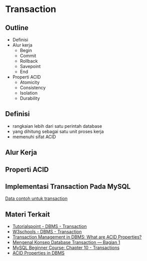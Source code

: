 # Transaction

## Outline
- Definisi
- Alur kerja
  - Begin
  - Commit
  - Rollback
  - Savepoint
  - End
- Properti ACID
  - Atomicity
  - Consistency
  - Isolation
  - Durability

## Definisi
- rangkaian lebih dari satu perintah database
- yang dihitung sebagai satu unit proses kerja
- memenuhi sifat ACID

## Alur Kerja

## Properti ACID

## Implementasi Transaction Pada MySQL

[Data contoh untuk transaction](https://github.com/insanalamin/IF214002/tree/main/pertemuan13/transaction-ddl.sql)

## Materi Terkait
- [Tutorialspoint - DBMS - Transaction](https://www.tutorialspoint.com/dbms/dbms_transaction.htm)
- [W3schools - DBMS - Transaction](https://www.w3schools.in/dbms/transaction)
- [Transaction Management in DBMS: What are ACID Properties?](https://www.guru99.com/dbms-transaction-management.html)
- [Mengenal Konsep Database Transaction — Bagian 1](https://medium.com/gits-apps-insight/mengenal-konsep-database-transaction-bagian-1-54e66789f75e)
- [MySQL Beginner Course: Chapter 10 - Transactions](https://www.youtube.com/watch?v=WO_VNMUuGoU)
- [ACID Properties in DBMS](https://www.geeksforgeeks.org/acid-properties-in-dbms/)
